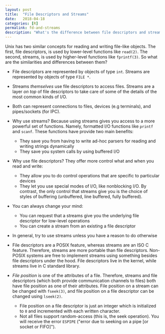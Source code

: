 ```yaml
---
layout: post
title:  "File Descriptors and Streams"
date:   2018-04-18
categories: [R]
permalink: fd-and-streams
description: "What's the difference between file descriptors and streams?"
---
```

Unix has two similar concepts for reading and writing file-like objects. The first, file descriptors, is used by lower-level functions like `read(2)`. The second, streams, is used by higher-level functions like `fprintf(3)`. So what are the similarities and differences between them?

- File descriptors are represented by objects of type `int`. Streams are represented by objects of type `FILE *`.

- Streams *themselves* use file descriptors to access files. Streams are a layer *on top* of file descriptors to take care of some of the details of the most common kinds of I/O.

- Both can represent connections to files, devices (e.g terminals), and pipes/sockets (for IPC).

- Why use streams? Because using streams gives you access to a more powerful set of functions. Namely, formatted I/O functions like `printf` and `scanf`. These functions have provide two main benefits:
  - They save you from having to write ad-hoc parsers for reading and writing strings dynamically
  - They save you system calls by using buffered I/O

- Why use file descriptors? They offer more control what and when you read and write:
  - They allow you to do control operations that are specific to particular devices
  - They let you use special modes of I/O, like nonblocking I/O. By contrast, the only control that streams give you is the choice of styles of buffering (unbuffered, line buffered, fully buffered).

- You can always change your mind:
  - You can request that a streams give you the underlying file descriptor for low-level operations
  - You can create a stream from an existing a file descriptor

- In general, try to use streams unless you have a reason to do otherwise

- File descriptors are a POSIX feature, whereas streams are an ISO C feature. Therefore, streams are more portable than file descriptors. Non-POSIX systems are free to implement streams using something besides file descriptors under the hood. File descriptors live in the kernel, while streams live in C standard library.

- *File position* is one of the attributes of a file. Therefore, streams and file descriptors (which both provide communication channels to files) both have file position as one of their attributes. File position on a stream can be changed with `fseek(3)`, and file position on a file descriptor can be changed using `lseek(2)`.
    - File position on a file descriptor is just an integer which is initialized to `0` and incremented with each written character.
    - Not all files support random-access (this is, the seek operation). You will receive the error `ESPIPE` ("error due to seeking on a pipe [or socket or FIFO]").
